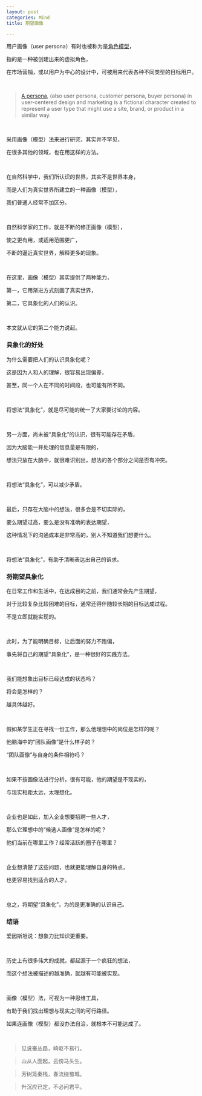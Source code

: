 ```yaml
---
layout: post
categories: Mind
title: 期望画像

---
```


用户画像（user persona）有时也被称为是[角色模型](https://wiki.mbalib.com/wiki/%E8%A7%92%E8%89%B2%E6%A8%A1%E5%9E%8B)，

指的是一种被创建出来的虚拟角色，

在市场营销，或以用户为中心的设计中，可被用来代表各种不同类型的目标用户。

<br/>

> [A persona](https://en.wikipedia.org/wiki/Persona_(user_experience)), (also user persona, customer persona, buyer persona) in user-centered design and marketing is a fictional character created to represent a user type that might use a site, brand, or product in a similar way.

<br/>

采用画像（模型）法来进行研究，其实并不罕见，

在很多其他的领域，也在用这样的方法。

<br/>

在自然科学中，我们所认识的世界，其实不是世界本身，

而是人们为真实世界所建立的一种画像（模型），

我们普通人经常不加区分。

<br/>

自然科学家的工作，就是不断的修正画像（模型），

使之更有用，或适用范围更广，

不断的逼近真实世界，解释更多的现象。

<br/>

在这里，画像（模型）其实提供了两种能力，

第一，它用渐进方式刻画了真实世界，

第二，它具象化的人们的认识。

<br/>

本文就从它的第二个能力说起。

### 具象化的好处

为什么需要把人们的认识具象化呢？

这是因为人和人的理解，很容易出现偏差，

甚至，同一个人在不同的时间段，也可能有所不同。

<br/>

将想法“具象化”，就是尽可能的统一了大家要讨论的内容。

<br/>

另一方面，尚未被“具象化”的认识，很有可能存在矛盾，

因为大脑能一并处理的信息量是有限的，

想法只放在大脑中，就很难识别出，想法的各个部分之间是否有冲突。

<br/>

将想法“具象化”，可以减少矛盾。

<br/>

最后，只存在大脑中的想法，很多会是不切实际的，

要么期望过高，要么是没有准确的表达期望，

这种情况下的沟通成本是非常高的，别人不知道我们想要什么。

<br/>

将想法“具象化”，有助于清晰表达出自己的诉求。

### 将期望具象化

在日常工作和生活中，在达成目的之前，我们通常会先产生期望，

对于比较复杂比较困难的目标，通常还得伴随较长期的目标达成过程。

不是立即就能实现的。

<br/>

此时，为了能明确目标，让后面的努力不跑偏，

事先将自己的期望“具象化”，是一种很好的实践方法。

<br/>

我们能想象出目标已经达成的状态吗？

将会是怎样的？

越具体越好。

<br/>

假如某学生正在寻找一份工作，那么他理想中的岗位是怎样的呢？

他脑海中的“团队画像”是什么样子的？

“团队画像”与自身的条件相符吗？

<br/>

如果不按画像法进行分析，很有可能，他的期望是不现实的，

与现实相距太远，太理想化。

<br/>

企业也是如此，加入企业想要招聘一些人才，

那么它理想中的“候选人画像”是怎样的呢？

他们当前在哪里工作？经常活跃的圈子在哪里？

<br/>

企业想清楚了这些问题，也就更能理解自身的特点，

也更容易找到适合的人才。

<br/>

总之，将期望“具象化”，为的是更准确的认识自己。

### 结语

爱因斯坦说：想象力比知识更重要。

<br/>

历史上有很多伟大的成就，都起源于一个疯狂的想法，

而这个想法被描述的越准确，就越有可能被实现。

<br/>

画像（模型）法，可视为一种思维工具，

有助于我们找出理想与现实之间的可行路径。

如果连画像（模型）都没办法自洽，就根本不可能达成了。

<br/>

> 见说蚕丛路，崎岖不易行。

> 山从人面起，云傍马头生。

> 芳树笼秦栈，春流绕蜀城。

> 升沉应已定，不必问君平。
